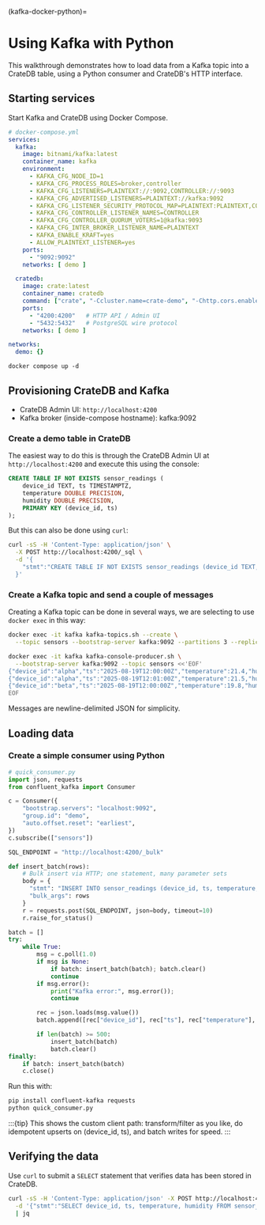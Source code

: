 (kafka-docker-python)=
# Using Kafka with Python

This walkthrough demonstrates how to load data from a Kafka topic into a
CrateDB table, using a Python consumer and CrateDB's HTTP interface.

## Starting services

Start Kafka and CrateDB using Docker Compose.
```yaml
# docker-compose.yml
services:
  kafka:
    image: bitnami/kafka:latest
    container_name: kafka
    environment:
      - KAFKA_CFG_NODE_ID=1
      - KAFKA_CFG_PROCESS_ROLES=broker,controller
      - KAFKA_CFG_LISTENERS=PLAINTEXT://:9092,CONTROLLER://:9093
      - KAFKA_CFG_ADVERTISED_LISTENERS=PLAINTEXT://kafka:9092
      - KAFKA_CFG_LISTENER_SECURITY_PROTOCOL_MAP=PLAINTEXT:PLAINTEXT,CONTROLLER:PLAINTEXT
      - KAFKA_CFG_CONTROLLER_LISTENER_NAMES=CONTROLLER
      - KAFKA_CFG_CONTROLLER_QUORUM_VOTERS=1@kafka:9093
      - KAFKA_CFG_INTER_BROKER_LISTENER_NAME=PLAINTEXT
      - KAFKA_ENABLE_KRAFT=yes
      - ALLOW_PLAINTEXT_LISTENER=yes
    ports:
      - "9092:9092"
    networks: [ demo ]

  cratedb:
    image: crate:latest
    container_name: cratedb
    command: ["crate", "-Ccluster.name=crate-demo", "-Chttp.cors.enabled=true", "-Chttp.cors.allow-origin=*"]
    ports:
      - "4200:4200"   # HTTP API / Admin UI
      - "5432:5432"   # PostgreSQL wire protocol
    networks: [ demo ]

networks:
  demo: {}
```

```shell
docker compose up -d
```

## Provisioning CrateDB and Kafka

* CrateDB Admin UI: `http://localhost:4200`
* Kafka broker (inside-compose hostname): kafka:9092

### Create a demo table in CrateDB

The easiest way to do this is through the CrateDB Admin UI at `http://localhost:4200` and execute this using the console:

```sql
CREATE TABLE IF NOT EXISTS sensor_readings (
    device_id TEXT, ts TIMESTAMPTZ,
    temperature DOUBLE PRECISION,
    humidity DOUBLE PRECISION,
    PRIMARY KEY (device_id, ts)
);
```

But this can also be done using `curl`:

```bash
curl -sS -H 'Content-Type: application/json' \
  -X POST http://localhost:4200/_sql \
  -d '{
    "stmt":"CREATE TABLE IF NOT EXISTS sensor_readings (device_id TEXT, ts TIMESTAMPTZ, temperature DOUBLE PRECISION, humidity DOUBLE PRECISION, PRIMARY KEY (device_id, ts))"
  }'
```

### Create a Kafka topic and send a couple of messages

Creating a Kafka topic can be done in several ways, we are selecting to use
`docker exec` in this way:

```bash
docker exec -it kafka kafka-topics.sh --create \
  --topic sensors --bootstrap-server kafka:9092 --partitions 3 --replication-factor 1

docker exec -it kafka kafka-console-producer.sh \
  --bootstrap-server kafka:9092 --topic sensors <<'EOF'
{"device_id":"alpha","ts":"2025-08-19T12:00:00Z","temperature":21.4,"humidity":48.0}
{"device_id":"alpha","ts":"2025-08-19T12:01:00Z","temperature":21.5,"humidity":47.6}
{"device_id":"beta","ts":"2025-08-19T12:00:00Z","temperature":19.8,"humidity":55.1}
EOF
```

Messages are newline-delimited JSON for simplicity.

## Loading data

### Create a simple consumer using Python

```python
# quick_consumer.py
import json, requests
from confluent_kafka import Consumer

c = Consumer({
    "bootstrap.servers": "localhost:9092",
    "group.id": "demo",
    "auto.offset.reset": "earliest",
})
c.subscribe(["sensors"])

SQL_ENDPOINT = "http://localhost:4200/_bulk"

def insert_batch(rows):
    # Bulk insert via HTTP; one statement, many parameter sets
    body = {
      "stmt": "INSERT INTO sensor_readings (device_id, ts, temperature, humidity) VALUES (?, ?, ?, ?) ON CONFLICT (device_id, ts) DO UPDATE SET temperature = EXCLUDED.temperature, humidity = EXCLUDED.humidity",
      "bulk_args": rows
    }
    r = requests.post(SQL_ENDPOINT, json=body, timeout=10)
    r.raise_for_status()

batch = []
try:
    while True:
        msg = c.poll(1.0)
        if msg is None: 
            if batch: insert_batch(batch); batch.clear()
            continue
        if msg.error(): 
            print("Kafka error:", msg.error()); 
            continue

        rec = json.loads(msg.value())
        batch.append([rec["device_id"], rec["ts"], rec["temperature"], rec["humidity"]])

        if len(batch) >= 500:
            insert_batch(batch)
            batch.clear()
finally:
    if batch: insert_batch(batch)
    c.close()
```

Run this with:

```bash
pip install confluent-kafka requests
python quick_consumer.py
```

:::{tip}
This shows the custom client path: transform/filter as you like, do idempotent upserts on (device\_id, ts), and batch writes for speed.
:::

## Verifying the data

Use `curl` to submit a `SELECT` statement that verifies data has been stored in CrateDB.
```bash
curl -sS -H 'Content-Type: application/json' -X POST http://localhost:4200/_sql \
  -d '{"stmt":"SELECT device_id, ts, temperature, humidity FROM sensor_readings ORDER BY ts LIMIT 10"}' \
  | jq
```
